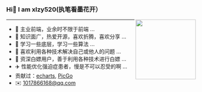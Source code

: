 ### Hi👋 I am xlzy520(执笔看墨花开）

<img align="right" height="160" src="https://github-readme-stats.vercel.app/api?username=xlzy520&show_icons=true&icon_color=f9bf45&text_color=f9bf45&bg_color=ffffff&hide_title=true" />

---
- :orange_book:  主业前端，业余时不限于前端 ...
- :ram:  知识面广，热爱开源，喜欢折腾，喜欢分享 ...
- :hammer:  学习一些底层，学习一些算法 ...
- 🌄 喜欢利用各种技术解决自己或他人的问题 ...
- 💸 资深白嫖用户，善于利用各种技术进行白嫖 ...
- ✈️ 性能优化强迫症患者，慢是不可以忍受的啊 ...
- 贡献过：[echarts](https://github.com/apache/echarts), [PicGo](https://github.com/Molunerfinn/PicGo)
- ✉️ 1017866168@qq.com
